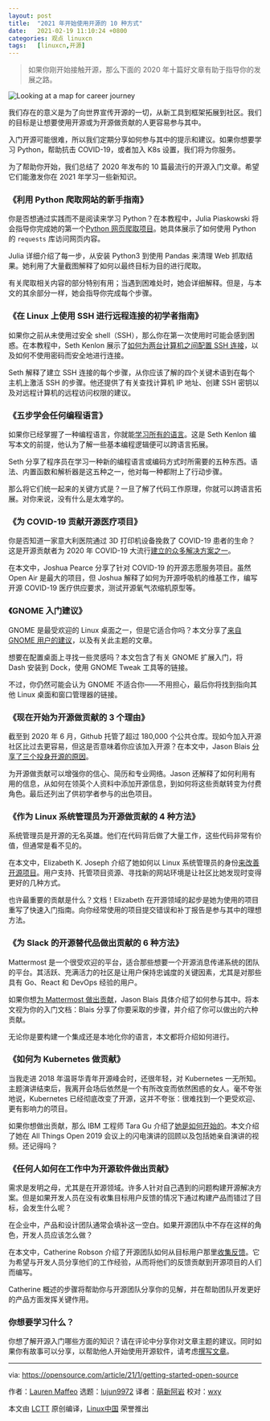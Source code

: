 ```yaml
---
layout: post
title:	"2021 年开始使用开源的 10 种方式"
date:	2021-02-19 11:10:24 +0800 
categories:	观点 linuxcn 
tags:	[linuxcn,开源]
---
```




> 
> 如果你刚开始接触开源，那么下面的 2020 年十篇好文章有助于指导你的发展之路。
> 
> 
> 


![](/Asserts/Images//attachment/album/202102/19/110943di1i609a9spys1i1.jpg "Looking at a map for career journey")


我们存在的意义是为了向世界宣传开源的一切，从新工具到框架拓展到社区。我们的目标是让想要使用开源或为开源做贡献的人更容易参与其中。


入门开源可能很难，所以我们定期分享如何参与其中的提示和建议。如果你想要学习 Python，帮助抗击 COVID-19，或者加入 K8s 设置，我们将为你服务。


为了帮助你开始，我们总结了 2020 年发布的 10 篇最流行的开源入门文章。希望它们能激发你在 2021 年学习一些新知识。


### 《利用 Python 爬取网站的新手指南》


你是否想通过实践而不是阅读来学习 Python？在本教程中，Julia Piaskowski 将会指导你完成她的第一个[Python 网页爬取项目](/article-13047-1.html)。她具体展示了如何使用 Python 的 `requests` 库访问网页内容。


Julia 详细介绍了每一步，从安装 Python3 到使用 Pandas 来清理 Web 抓取结果。她利用了大量截图解释了如何以最终目标为目的进行爬取。


有关爬取相关内容的部分特别有用；当遇到困难处时，她会详细解释。但是，与本文的其余部分一样，她会指导你完成每个步骤。


### 《在 Linux 上使用 SSH 进行远程连接的初学者指南》


如果你之前从未使用过安全 shell（SSH），那么你在第一次使用时可能会感到困惑。在本教程中，Seth Kenlon 展示了[如何为两台计算机之间配置 SSH 连接](https://opensource.com/article/20/9/ssh)，以及如何不使用密码而安全地进行连接。


Seth 解释了建立 SSH 连接的每个步骤，从你应该了解的四个关键术语到在每个主机上激活 SSH 的步骤。他还提供了有关查找计算机 IP 地址、创建 SSH 密钥以及对远程计算机的远程访问权限的建议。


### 《五步学会任何编程语言》


如果你已经掌握了一种编程语言，你就能[学习所有的语言](/article-12842-1.html)。这是 Seth Kenlon 编写本文的前提，他认为了解一些基本编程逻辑便可以跨语言拓展。


Seth 分享了程序员在学习一种新的编程语言或编码方式时所需要的五种东西。语法、内置函数和解析器是这五种之一，他对每一种都附上了行动步骤。


那么将它们统一起来的关键方式是？一旦了解了代码工作原理，你就可以跨语言拓展。对你来说，没有什么是太难学的。


### 《为 COVID-19 贡献开源医疗项目》


你是否知道一家意大利医院通过 3D 打印机设备挽救了 COVID-19 患者的生命？这是开源贡献者为 2020 年 COVID-19 大流行[建立的众多解决方案之一](https://opensource.com/article/20/3/volunteer-covid19)。


在本文中，Joshua Pearce 分享了针对 COVID-19 的开源志愿服务项目。虽然 Open Air 是最大的项目，但 Joshua 解释了如何为开源呼吸机的维基工作，编写开源 COVID-19 医疗供应要求，测试开源氧气浓缩机原型等。


### 《GNOME 入门建议》


GNOME 是最受欢迎的 Linux 桌面之一，但是它适合你吗？本文分享了[来自 GNOME 用户的建议](https://opensource.com/article/20/6/gnome-users)，以及有关此主题的文章。


想要在配置桌面上寻找一些灵感吗？本文包含了有关 GNOME 扩展入门，将 Dash 安装到 Dock，使用 GNOME Tweak 工具等的链接。


不过，你仍然可能会认为 GNOME 不适合你——不用担心，最后你将找到指向其他 Linux 桌面和窗口管理器的链接。


### 《现在开始为开源做贡献的 3 个理由》


截至到 2020 年 6 月，Github 托管了超过 180,000 个公共仓库。现如今加入开源社区比过去更容易，但这是否意味着你应该加入开源？在本文中，Jason Blais [分享了三个投身开源的原因](https://opensource.com/article/20/6/why-contribute-open-source)。


为开源做贡献可以增强你的信心、简历和专业网络。Jason 还解释了如何利用有用的信息，从如何在领英个人资料中添加开源信息，到如何将这些贡献转变为付费角色。最后还列出了供初学者参与的出色项目。


### 《作为 Linux 系统管理员为开源做贡献的 4 种方法》


系统管理员是开源的无名英雄。他们在代码背后做了大量工作，这些代码非常有价值，但通常是看不见的。


在本文中，Elizabeth K. Joseph 介绍了她如何以 Linux 系统管理员的身份[来改善开源项目](https://opensource.com/article/20/7/open-source-sysadmin)。用户支持、托管项目资源、寻找新的网站环境是让社区比她发现时变得更好的几种方式。


也许最重要的贡献是什么？文档！Elizabeth 在开源领域的起步是她为使用的项目重写了快速入门指南。向你经常使用的项目提交错误和补丁报告是参与其中的理想方法。


### 《为 Slack 的开源替代品做出贡献的 6 种方法》


Mattermost 是一个很受欢迎的平台，适合那些想要一个开源消息传递系统的团队的平台。其活跃、充满活力的社区是让用户保持忠诚度的关键因素，尤其是对那些具有 Go、React 和 DevOps 经验的用户。


如果你想[为 Mattermost 做出贡献](https://opensource.com/article/20/7/mattermost)，Jason Blais 具体介绍了如何参与其中。将本文视为你的入门文档：Blais 分享了你要采取的步骤，并介绍了你可以做出的六种贡献。


无论你是要构建一个集成还是本地化你的语言，本文都将介绍如何进行。


### 《如何为 Kubernetes 做贡献》


当我走进 2018 年温哥华青年开源峰会时，还很年轻，对 Kubernetes 一无所知。主题演讲结束后，我离开会场后依然是一个有所改变而依然困惑的女人。毫不夸张地说，Kubernetes 已经彻底改变了开源，这并不夸张：很难找到一个更受欢迎、更有影响力的项目。


如果你想做出贡献，那么 IBM 工程师 Tara Gu 介绍了[她是如何开始的](https://opensource.com/article/20/1/contributing-kubernetes-all-things-open-2019)。本文介绍了她在 All Things Open 2019 会议上的闪电演讲的回顾以及包括她亲自演讲的视频。还记得吗？


### 《任何人如何在工作中为开源软件做出贡献》


需求是发明之母，尤其是在开源领域。许多人针对自己遇到的问题构建开源解决方案。但是如果开发人员在没有收集目标用户反馈的情况下通过构建产品而错过了目标，会发生什么呢？


在企业中，产品和设计团队通常会填补这一空白。如果开源团队中不存在这样的角色，开发人员应该怎么做？


在本文中，Catherine Robson 介绍了开源团队如何从目标用户那里[收集反馈](https://opensource.com/article/20/10/open-your-job)。它为希望与开发人员分享他们的工作经验，从而将他们的反馈贡献到开源项目的人们而编写。


Catherine 概述的步骤将帮助你与开源团队分享你的见解，并在帮助团队开发更好的产品方面发挥关键作用。


### 你想要学习什么？


你想了解开源入门哪些方面的知识？请在评论中分享你对文章主题的建议。同时如果你有故事可以分享，以帮助他人开始使用开源软件，请考虑[撰写文章](https://opensource.com/how-submit-article)。




---


via: <https://opensource.com/article/21/1/getting-started-open-source>


作者：[Lauren Maffeo](https://opensource.com/users/lmaffeo) 选题：[lujun9972](https://github.com/lujun9972) 译者：[萌新阿岩](https://github.com/mengxinayan) 校对：[wxy](https://github.com/wxy)


本文由 [LCTT](https://github.com/LCTT/TranslateProject) 原创编译，[Linux中国](https://linux.cn/) 荣誉推出
